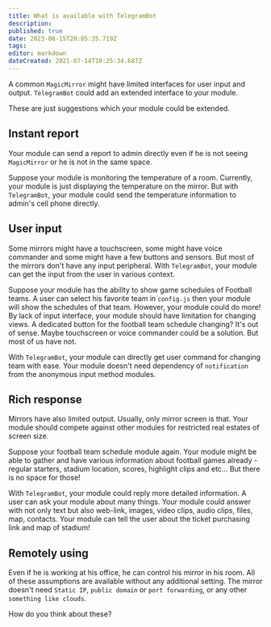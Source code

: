 ```yaml
---
title: What is available with TelegramBot
description: 
published: true
date: 2023-06-15T20:05:35.719Z
tags: 
editor: markdown
dateCreated: 2021-07-14T10:25:34.687Z
---
```


A common `MagicMirror` might have limited interfaces for user input and output. `TelegramBot` could add an extended interface to your module.

These are just suggestions which your module could be extended.

## Instant report
Your module can send a report to admin directly even if he is not seeing `MagicMirror` or he is not in the same space.

Suppose your module is monitoring the temperature of a room. Currently, your module is just displaying the temperature on the mirror. But with `TelegramBot`, your module could send the temperature information to admin's cell phone directly.

## User input
Some mirrors might have a touchscreen, some might have voice commander and some might have a few buttons and sensors. But most of the mirrors don't have any input peripheral. With `TelegramBot`, your module can get the input from the user in various context.

Suppose your module has the ability to show game schedules of Football teams. A user can select his favorite team in `config.js` then your module will show the schedules of that team. However, your module could do more!
By lack of input interface, your module should have limitation for changing views. A dedicated button for the football team schedule changing? It's out of sense. Maybe touchscreen or voice commander could be a solution. But most of us have not.

With `TelegramBot`, your module can directly get user command for changing team with ease. Your module doesn't need dependency of `notification` from the anonymous input method modules.

## Rich response
Mirrors have also limited output. Usually, only mirror screen is that. Your module should compete against other modules for restricted real estates of screen size.

Suppose your football team schedule module again. Your module might be able to gather and have various information about football games already - regular starters, stadium location, scores, highlight clips and etc... But there is no space for those!

With `TelegramBot`, your module could reply more detailed information. A user can ask your module about many things. Your module could answer with not only text but also web-link, images, video clips, audio clips, files, map, contacts. Your module can tell the user about the ticket purchasing link and map of stadium!

## Remotely using
Even if he is working at his office, he can control his mirror in his room. All of these assumptions are available without any additional setting. The mirror doesn't need `Static IP`, `public domain` or `port forwarding`, or any other `something like clouds`. 

How do you think about these?